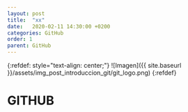 ```yaml
---
layout: post
title:  "xx"
date:   2020-02-11 14:30:00 +0200
categories: GitHub
order: 1
parent: GitHub
---
```


{:refdef: style="text-align: center;"}
![Imagen]({{ site.baseurl }}/assets/img_post_introduccion_git/git_logo.png)
{:refdef}

# GITHUB
